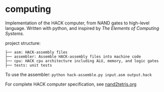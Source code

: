 # computing

Implementation of the HACK computer, from NAND gates to high-level language. Written with python, and inspired by _The Elements of Computing Systems._

project structure:
```
├── asm: HACK-assembly files
├── assembler: Assemble HACK-assembly files into machine code
├── cpu: HACK cpu architecture including ALU, memory, and logic gates
├── tests: unit tests
```

To use the assembler:
`python hack-assemble.py input.asm output.hack`


For complete HACK computer specification, see [nand2tetris.org](https://www.nand2tetris.org/)


